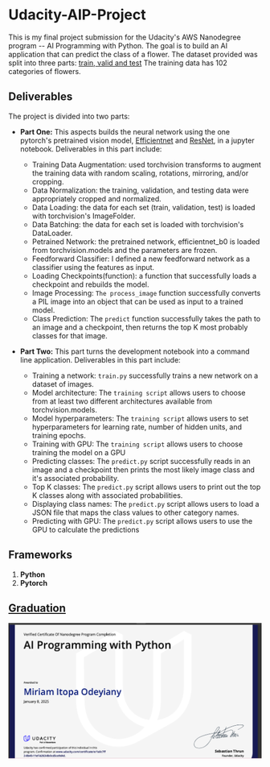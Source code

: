 # **Udacity-AIP-Project**
This is my final project submission for the Udacity's AWS Nanodegree program -- AI Programming with Python. The goal is to build an AI application that can predict the class of a flower. The dataset provided was split into three parts: [train, valid and test](https://www.kaggle.com/datasets/yousefmohamed20/oxford-102-flower-dataset) The training data has 102 categories of flowers.  

## **Deliverables**

The project is divided into two parts:

* **Part One:** This aspects builds the neural network using the one pytorch's pretrained vision model, [Efficientnet](https://pytorch.org/vision/stable/models/efficientnet.html) and [ResNet](https://pytorch.org/vision/stable/models/resnet.html), in a jupyter notebook. Deliverables in this part include:
  
   - Training Data Augmentation: used torchvision transforms to augment the training data with random scaling, rotations, mirroring, and/or cropping.
   - Data Normalization: the training, validation, and testing data were appropriately cropped and normalized.
   - Data Loading: the data for each set (train, validation, test) is loaded with torchvision's ImageFolder.
   - Data Batching: the data for each set is loaded with torchvision's DataLoader.
   - Petrained Network: the pretrained network, efficientnet_b0 is loaded from torchvision.models and the parameters are frozen.
   - Feedforward Classifier: I defined a new feedforward network as a classifier using the features as input.
   - Loading Checkpoints(function): a function that successfully loads a checkpoint and rebuilds the model.
   - Image Processing: `The process_image` function successfully converts a PIL image into an object that can be used as input to a trained model.
   - Class Prediction: The `predict` function successfully takes the path to an image and a checkpoint, then returns the top K most probably classes for that image.

* **Part Two:** This part turns the development notebook into a command line application.  Deliverables in this part include:
  
     - Training a network: `train.py` successfully trains a new network on a dataset of images.
     - Model architecture: The `training script` allows users to choose from at least two different architectures available from torchvision.models.
     - Model hyperparameters: The `training script` allows users to set hyperparameters for learning rate, number of hidden units, and training epochs.
     - Training with GPU: The `training script` allows users to choose training the model on a GPU
     - Predicting classes: The `predict.py` script successfully reads in an image and a checkpoint then prints the most likely image class and it's associated probability.
     - Top K classes: The `predict.py` script allows users to print out the top K classes along with associated probabilities.
     - Displaying class names: The `predict.py` script allows users to load a JSON file that maps the class values to other category names.
     - Predicting with GPU: The `predict.py` script allows users to use the GPU to calculate the predictions


## **Frameworks**
1. **Python**
2. **Pytorch** 



## **[Graduation](http://www.udacity.com/certificate/e/1a0c7ff2-8b40-11ef-b263-8b0cd5ce9d4d)**
![certificate](https://github.com/Odeyiany2/Udacity-AIP-Project/blob/main/Screenshot%202025-01-08%20092307.png)
